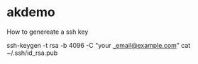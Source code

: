 # akdemo

How to genereate a ssh key 

 ssh-keygen -t rsa -b 4096 -C "your _email@example.com"
 cat ~/.ssh/id_rsa.pub
